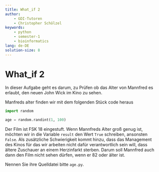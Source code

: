 ```yaml
---
title: What_if 2
author:
    - GDI-Tutoren
    - Christopher Schölzel
keywords:
    - python
    - semester-1
    - bioinformatics
lang: de-DE
solution-size: 8
---
```


# What_if 2

In dieser Aufgabe geht es darum, zu Prüfen ob das Alter von Mannfred es erlaubt, den neuen John Wick im Kino zu sehen.

Manfreds alter finden wir mit dem folgenden Stück code heraus

```python
import random

age = random.randint(1, 100)
```

Der Film ist FSK 18 eingestuft. Wenn Mannfreds Alter groß genug ist, möchten wir in die Variable `result` den Wert `True` schreiben, ansonsten `False`.
Als zusätzliche Schwierigkeit kommt hinzu, dass das Management des Kinos für das wir arbeiten nicht dafür verantwortlich sein will, dass ältere Zuschauer an einem Herzinfarkt sterben.
Darum soll Mannfred auch dann den Film nicht sehen dürfen, wenn er 82 oder älter ist.

Nennen Sie ihre Quelldatei bitte `age.py`.